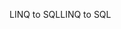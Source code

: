 <span data-ttu-id="2bcab-101">LINQ to SQL</span><span class="sxs-lookup"><span data-stu-id="2bcab-101">LINQ to SQL</span></span>